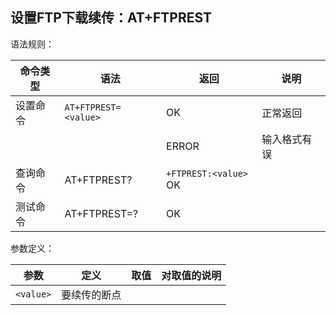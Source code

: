 ## 设置FTP下载续传：AT+FTPREST

语法规则：

| 命令类型 | 语法                 | 返回                      | 说明         |
| -------- | -------------------- | ------------------------- | ------------ |
| 设置命令 | `AT+FTPREST=<value>` | OK                        | 正常返回     |
|          |                      | ERROR                     | 输入格式有误 |
| 查询命令 | AT+FTPREST?          | `+FTPREST:<value> `<br>OK |              |
| 测试命令 | AT+FTPREST=?         | OK                        |              |

 

参数定义：

| 参数      | 定义         | 取值 | 对取值的说明 |
| --------- | ------------ | ---- | ------------ |
| `<value>` | 要续传的断点 |      |              |
